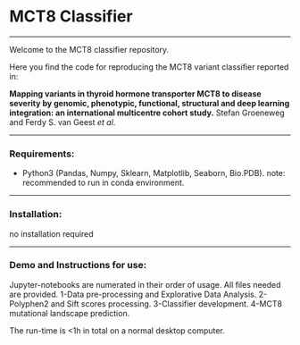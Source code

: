 # MCT8 Classifier
----
Welcome to the MCT8 classifier repository.

Here you find the code for reproducing the MCT8 variant classifier reported in:

**Mapping variants in thyroid hormone transporter MCT8 to disease severity by genomic, phenotypic, functional, structural and deep learning integration: an international multicentre cohort study.**
Stefan Groeneweg and Ferdy S. van Geest *et al*.

----

### Requirements:
- Python3 (Pandas, Numpy, Sklearn, Matplotlib, Seaborn, Bio.PDB).
note: recommended to run in conda environment.

----

### Installation:
no installation required

----

### Demo and Instructions for use:
Jupyter-notebooks are numerated in their order of usage. All files needed are provided.
1-Data pre-processing and Explorative Data Analysis.
2-Polyphen2 and Sift scores processing.
3-Classifier development.
4-MCT8 mutational landscape prediction.


The run-time is <1h in total on a normal desktop computer.
